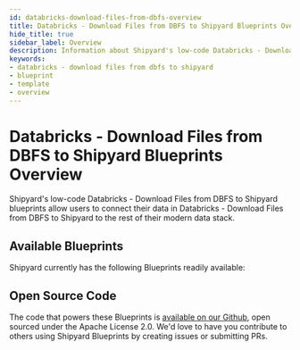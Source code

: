 ```yaml
---
id: databricks-download-files-from-dbfs-overview
title: Databricks - Download Files from DBFS to Shipyard Blueprints Overview
hide_title: true
sidebar_label: Overview
description: Information about Shipyard's low-code Databricks - Download Files from DBFS to Shipyard templates.
keywords:
- databricks - download files from dbfs to shipyard
- blueprint
- template
- overview
---
```


# Databricks - Download Files from DBFS to Shipyard Blueprints Overview

Shipyard's low-code Databricks - Download Files from DBFS to Shipyard blueprints allow users to connect their data in Databricks - Download Files from DBFS to Shipyard to the rest of their modern data stack.

## Available Blueprints
Shipyard currently has the following Blueprints readily available: 

## Open Source Code
The code that powers these Blueprints is [available on our Github](None), open sourced under the Apache License 2.0. We'd love to have you contribute to others using Shipyard Blueprints by creating issues or submitting PRs.
